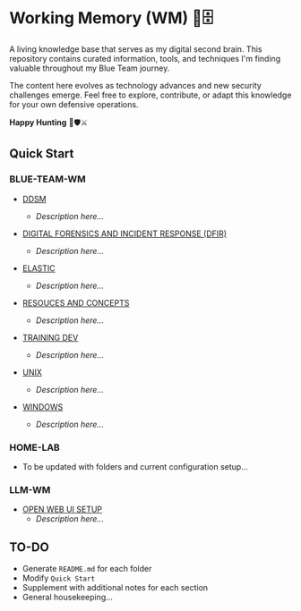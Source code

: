 # Working Memory (WM) 🧠🗄️

A living knowledge base that serves as my digital second brain. This repository contains curated information, tools, and techniques I'm finding valuable throughout my Blue Team journey.

The content here evolves as technology advances and new security challenges emerge. Feel free to explore, contribute, or adapt this knowledge for your own defensive operations.

**Happy Hunting** 🏹🛡️⚔️

## Quick Start

### BLUE-TEAM-WM

- [DDSM](./BLUE-TEAM-WM/DDSM/)
  - *Description here...*

- [DIGITAL FORENSICS AND INCIDENT RESPONSE (DFIR)](./BLUE-TEAM-WM/DFIR/)
  - *Description here...*

- [ELASTIC](./BLUE-TEAM-WM/ELASTIC/)
  - *Description here...*

- [RESOUCES AND CONCEPTS](./BLUE-TEAM-WM/RESOURCES_CONCEPTS/)
  - *Description here...*

- [TRAINING DEV](./BLUE-TEAM-WM/TRAINING-DEV/)
  - *Description here...*

- [UNIX](./BLUE-TEAM-WM/UNIX/)
  - *Description here...*

- [WINDOWS](./BLUE-TEAM-WM/WINDOWS/)
  - *Description here...*

### HOME-LAB

- To be updated with folders and current configuration setup...

### LLM-WM

- [OPEN WEB UI SETUP](./LLM-WM/OPEN-WEB-UI-SETUP/)
  - *Description here...*

## TO-DO

- Generate `README.md` for each folder
- Modify `Quick Start`
- Supplement with additional notes for each section
- General housekeeping...
